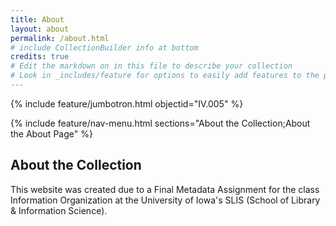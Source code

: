```yaml
---
title: About
layout: about
permalink: /about.html
# include CollectionBuilder info at bottom
credits: true
# Edit the markdown on in this file to describe your collection
# Look in _includes/feature for options to easily add features to the page
---
```


{% include feature/jumbotron.html objectid="IV.005" %}

{% include feature/nav-menu.html sections="About the Collection;About the About Page" %}

## About the Collection

This website was created due to a Final Metadata Assignment for the class Information Organization at the University of Iowa's SLIS (School of Library & Information Science). 
<!-- IMPORTANT!!! DELETE this comment and the include below when you are finished editing this page for your collection. The include below introduces about page features. They will show up on your collection's about page until you delete it.  -->
